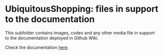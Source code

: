 # UbiquitousShopping: files in support to the documentation

This subfolder contains images, codes and any other media file in support to the documentation deployed in Github Wiki.

Check the documentation [here](https://github.com/natras2/UbiquitousShopping/wiki).

